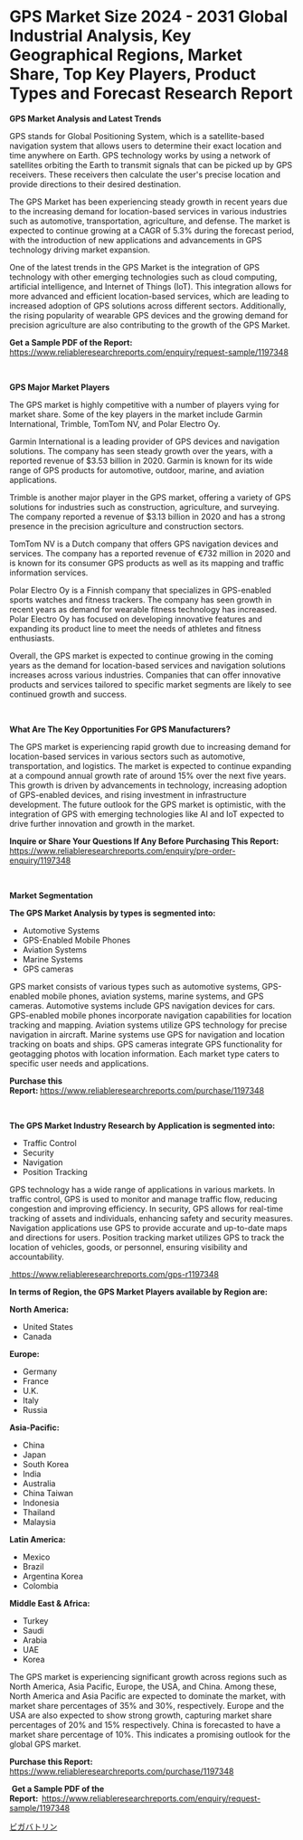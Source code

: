 <p><h1>GPS Market Size 2024 - 2031 Global Industrial Analysis, Key Geographical Regions, Market Share, Top Key Players, Product Types and Forecast Research Report</h1></p><p><strong>GPS Market Analysis and Latest Trends</strong></p>
<p><p>GPS stands for Global Positioning System, which is a satellite-based navigation system that allows users to determine their exact location and time anywhere on Earth. GPS technology works by using a network of satellites orbiting the Earth to transmit signals that can be picked up by GPS receivers. These receivers then calculate the user's precise location and provide directions to their desired destination.</p><p>The GPS Market has been experiencing steady growth in recent years due to the increasing demand for location-based services in various industries such as automotive, transportation, agriculture, and defense. The market is expected to continue growing at a CAGR of 5.3% during the forecast period, with the introduction of new applications and advancements in GPS technology driving market expansion.</p><p>One of the latest trends in the GPS Market is the integration of GPS technology with other emerging technologies such as cloud computing, artificial intelligence, and Internet of Things (IoT). This integration allows for more advanced and efficient location-based services, which are leading to increased adoption of GPS solutions across different sectors. Additionally, the rising popularity of wearable GPS devices and the growing demand for precision agriculture are also contributing to the growth of the GPS Market.</p></p>
<p><strong>Get a Sample PDF of the Report:&nbsp;</strong> <a href="https://www.reliableresearchreports.com/enquiry/request-sample/1197348">https://www.reliableresearchreports.com/enquiry/request-sample/1197348</a></p>
<p>&nbsp;</p>
<p><strong>GPS Major Market Players</strong></p>
<p><p>The GPS market is highly competitive with a number of players vying for market share. Some of the key players in the market include Garmin International, Trimble, TomTom NV, and Polar Electro Oy.</p><p>Garmin International is a leading provider of GPS devices and navigation solutions. The company has seen steady growth over the years, with a reported revenue of $3.53 billion in 2020. Garmin is known for its wide range of GPS products for automotive, outdoor, marine, and aviation applications.</p><p>Trimble is another major player in the GPS market, offering a variety of GPS solutions for industries such as construction, agriculture, and surveying. The company reported a revenue of $3.13 billion in 2020 and has a strong presence in the precision agriculture and construction sectors.</p><p>TomTom NV is a Dutch company that offers GPS navigation devices and services. The company has a reported revenue of €732 million in 2020 and is known for its consumer GPS products as well as its mapping and traffic information services.</p><p>Polar Electro Oy is a Finnish company that specializes in GPS-enabled sports watches and fitness trackers. The company has seen growth in recent years as demand for wearable fitness technology has increased. Polar Electro Oy has focused on developing innovative features and expanding its product line to meet the needs of athletes and fitness enthusiasts.</p><p>Overall, the GPS market is expected to continue growing in the coming years as the demand for location-based services and navigation solutions increases across various industries. Companies that can offer innovative products and services tailored to specific market segments are likely to see continued growth and success.</p></p>
<p>&nbsp;</p>
<p><strong>What Are The Key Opportunities For GPS Manufacturers?</strong></p>
<p><p>The GPS market is experiencing rapid growth due to increasing demand for location-based services in various sectors such as automotive, transportation, and logistics. The market is expected to continue expanding at a compound annual growth rate of around 15% over the next five years. This growth is driven by advancements in technology, increasing adoption of GPS-enabled devices, and rising investment in infrastructure development. The future outlook for the GPS market is optimistic, with the integration of GPS with emerging technologies like AI and IoT expected to drive further innovation and growth in the market.</p></p>
<p><strong>Inquire or Share Your Questions If Any Before Purchasing This Report:</strong> <a href="https://www.reliableresearchreports.com/enquiry/pre-order-enquiry/1197348">https://www.reliableresearchreports.com/enquiry/pre-order-enquiry/1197348</a></p>
<p>&nbsp;</p>
<p><strong>Market Segmentation</strong></p>
<p><strong>The GPS Market Analysis by types is segmented into:</strong></p>
<p><ul><li>Automotive Systems</li><li>GPS-Enabled Mobile Phones</li><li>Aviation Systems</li><li>Marine Systems</li><li>GPS cameras</li></ul></p>
<p><p>GPS market consists of various types such as automotive systems, GPS-enabled mobile phones, aviation systems, marine systems, and GPS cameras. Automotive systems include GPS navigation devices for cars. GPS-enabled mobile phones incorporate navigation capabilities for location tracking and mapping. Aviation systems utilize GPS technology for precise navigation in aircraft. Marine systems use GPS for navigation and location tracking on boats and ships. GPS cameras integrate GPS functionality for geotagging photos with location information. Each market type caters to specific user needs and applications.</p></p>
<p><strong>Purchase this Report:&nbsp;</strong><a href="https://www.reliableresearchreports.com/purchase/1197348">https://www.reliableresearchreports.com/purchase/1197348</a></p>
<p>&nbsp;</p>
<p><strong>The GPS Market Industry Research by Application is segmented into:</strong></p>
<p><ul><li>Traffic Control</li><li>Security</li><li>Navigation</li><li>Position Tracking</li></ul></p>
<p><p>GPS technology has a wide range of applications in various markets. In traffic control, GPS is used to monitor and manage traffic flow, reducing congestion and improving efficiency. In security, GPS allows for real-time tracking of assets and individuals, enhancing safety and security measures. Navigation applications use GPS to provide accurate and up-to-date maps and directions for users. Position tracking market utilizes GPS to track the location of vehicles, goods, or personnel, ensuring visibility and accountability.</p></p>
<p><a href="https://www.reliableresearchreports.com/gps-r1197348">&nbsp;https://www.reliableresearchreports.com/gps-r1197348</a></p>
<p><strong>In terms of Region, the GPS Market Players available by Region are:</strong></p>
<p>
    <p> <strong> North America: </strong>
        <ul>
            <li>United States</li>
            <li>Canada</li>
        </ul>
        </p> 
    <p> <strong> Europe: </strong>
        <ul>
            <li>Germany</li>
            <li>France</li>
            <li>U.K.</li>
            <li>Italy</li>
            <li>Russia</li>
        </ul>
        </p> 
    <p> <strong> Asia-Pacific: </strong>
        <ul>
            <li>China</li>
            <li>Japan</li>
            <li>South Korea</li>
            <li>India</li>
            <li>Australia</li>
            <li>China Taiwan</li>
            <li>Indonesia</li>
            <li>Thailand</li>
            <li>Malaysia</li>
        </ul>
        </p> 
    <p> <strong> Latin America: </strong>
        <ul>
            <li>Mexico</li>
            <li>Brazil</li>
            <li>Argentina Korea</li>
            <li>Colombia</li>
        </ul>
        </p> 
    <p> <strong> Middle East & Africa: </strong>
        <ul>
            <li>Turkey</li>
            <li>Saudi</li>
            <li>Arabia</li>
            <li>UAE</li>
            <li>Korea</li>
        </ul>
    </p>
    </p>
<p><p>The GPS market is experiencing significant growth across regions such as North America, Asia Pacific, Europe, the USA, and China. Among these, North America and Asia Pacific are expected to dominate the market, with market share percentages of 35% and 30%, respectively. Europe and the USA are also expected to show strong growth, capturing market share percentages of 20% and 15% respectively. China is forecasted to have a market share percentage of 10%. This indicates a promising outlook for the global GPS market.</p></p>
<p><strong>Purchase this Report: </strong><a href="https://www.reliableresearchreports.com/purchase/1197348">https://www.reliableresearchreports.com/purchase/1197348</a></p>
<p>&nbsp;<strong>Get a Sample PDF of the Report:&nbsp;&nbsp;</strong><a href="https://www.reliableresearchreports.com/enquiry/request-sample/1197348">https://www.reliableresearchreports.com/enquiry/request-sample/1197348</a></p>
<p><strong></strong></p>
<p><p><a href="https://github.com/oqxogxyvqe90775/Market-Research-Report-List-1/blob/main/468643520266.md">ビガバトリン</a></p></p>